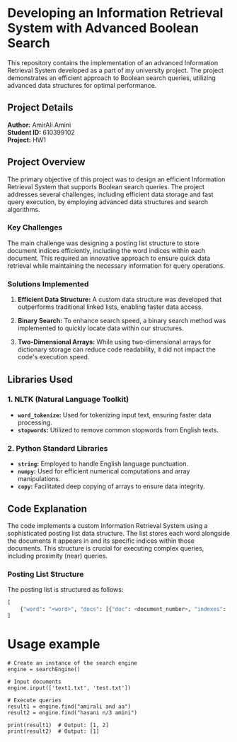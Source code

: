 # Developing an Information Retrieval System with Advanced Boolean Search

This repository contains the implementation of an advanced Information Retrieval System developed as a part of my university project. The project demonstrates an efficient approach to Boolean search queries, utilizing advanced data structures for optimal performance.

## Project Details

**Author:** AmirAli Amini  
**Student ID:** 610399102  
**Project:** HW1  

## Project Overview

The primary objective of this project was to design an efficient Information Retrieval System that supports Boolean search queries. The project addresses several challenges, including efficient data storage and fast query execution, by employing advanced data structures and search algorithms.

### Key Challenges

The main challenge was designing a posting list structure to store document indices efficiently, including the word indices within each document. This required an innovative approach to ensure quick data retrieval while maintaining the necessary information for query operations.

### Solutions Implemented

1. **Efficient Data Structure:** A custom data structure was developed that outperforms traditional linked lists, enabling faster data access.

2. **Binary Search:** To enhance search speed, a binary search method was implemented to quickly locate data within our structures.

3. **Two-Dimensional Arrays:** While using two-dimensional arrays for dictionary storage can reduce code readability, it did not impact the code's execution speed.

## Libraries Used

### 1. NLTK (Natural Language Toolkit)

- **`word_tokenize`:** Used for tokenizing input text, ensuring faster data processing.
- **`stopwords`:** Utilized to remove common stopwords from English texts.

### 2. Python Standard Libraries

- **`string`:** Employed to handle English language punctuation.
- **`numpy`:** Used for efficient numerical computations and array manipulations.
- **`copy`:** Facilitated deep copying of arrays to ensure data integrity.

## Code Explanation

The code implements a custom Information Retrieval System using a sophisticated posting list data structure. The list stores each word alongside the documents it appears in and its specific indices within those documents. This structure is crucial for executing complex queries, including proximity (near) queries.

### Posting List Structure

The posting list is structured as follows:

```python
[
    {"word": "<word>", "docs": [{"doc": <document_number>, "indexes": [<index_list>]}]}
]
```

# Usage example

```
# Create an instance of the search engine
engine = searchEngine()

# Input documents
engine.input(['text1.txt', 'test.txt'])

# Execute queries
result1 = engine.find("amirali and aa")
result2 = engine.find("hasani n/3 amini")

print(result1)  # Output: [1, 2]
print(result2)  # Output: [1]
```
